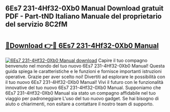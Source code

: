 ## 6Es7 231-4Hf32-0Xb0 Manual Download gratuit PDF - Part-tND Italiano Manuale del proprietario del servizio 8C2fM

# <h2><a href="http://dffrqni.blite.top/?on=6Es7+231-4Hf32-0Xb0+Manual">🔗Download 👉🔴 6Es7 231-4Hf32-0Xb0 Manual</a></h2>

[![6Es7 231-4Hf32-0Xb0 Manual download](https://i.imgur.com/lujVjoI.png)](http://dffrqni.blite.top/?on=6Es7+231-4Hf32-0Xb0+Manual)
Capire il tuo compagno benvenuto nel mondo del tuo nuovo 6Es7 231-4Hf32-0Xb0 Manual! Questa guida spiega le caratteristiche e le funzioni e fornisce importanti istruzioni operative. Grazie per aver scelto noi! Divertiti ad esplorare le possibilità con il tuo nuovo 6Es7 231-4Hf32-0Xb0 Manual! Vivi il futuro con le funzionalità innovative del tuo nuovo 6Es7 231-4Hf32-0Xb0 Manual. Supponiamo che 6Es7 231-4Hf32-0Xb0 Manual sia stato un compagno affidabile nel tuo viaggio per padroneggiare L'uso del tuo nuovo gadget. Se hai bisogno di aiuto o chiarimenti, non esitare a contattare il nostro team di supporto.
